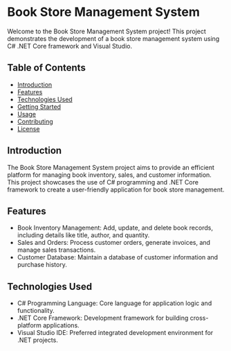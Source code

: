 # Book Store Management System

Welcome to the Book Store Management System project! This project demonstrates the development of a book store management system using C# .NET Core framework and Visual Studio.

## Table of Contents
- [Introduction](#introduction)
- [Features](#features)
- [Technologies Used](#technologies-used)
- [Getting Started](#getting-started)
- [Usage](#usage)
- [Contributing](#contributing)
- [License](#license)

## Introduction

The Book Store Management System project aims to provide an efficient platform for managing book inventory, sales, and customer information. This project showcases the use of C# programming and .NET Core framework to create a user-friendly application for book store management.

## Features

- Book Inventory Management: Add, update, and delete book records, including details like title, author, and quantity.
- Sales and Orders: Process customer orders, generate invoices, and manage sales transactions.
- Customer Database: Maintain a database of customer information and purchase history.

## Technologies Used

- C# Programming Language: Core language for application logic and functionality.
- .NET Core Framework: Development framework for building cross-platform applications.
- Visual Studio IDE: Preferred integrated development environment for .NET projects.
